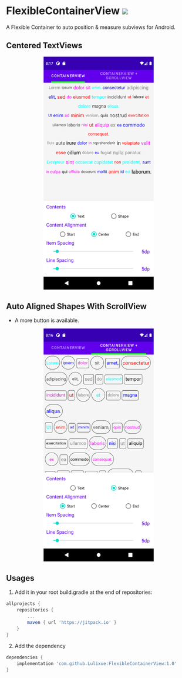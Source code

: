# FlexibleContainerView [![](https://jitpack.io/v/Lulixue/FlexibleContainerView.svg)](https://jitpack.io/#Lulixue/FlexibleContainerView)

A Flexible Container to auto position & measure subviews for Android. 

## Centered TextViews 
<p align="center">
  <img src="images/center_texts.png" width="300">  
</p>

## Auto Aligned Shapes With ScrollView 
* A more button is available. 
<p align="center">
  <img src="images/cv_scroll_shapes.png" width="300">
</p>


## Usages
1. Add it in your root build.gradle at the end of repositories:
```Groovy
allprojects {
    repositories {
        ...
        maven { url 'https://jitpack.io' }
    }
}
```
2. Add the dependency
``` Groovy
dependencies {
    implementation 'com.github.Lulixue:FlexibleContainerView:1.0'
}
```
